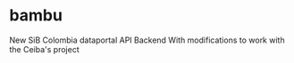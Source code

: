 # bambu
New SiB Colombia dataportal API Backend
With modifications to work with the Ceiba's project

